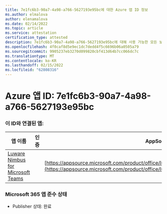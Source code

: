 ```yaml
---
title: 7e1fc6b3-90a7-4a98-a766-5627193e95bc에 대한 Azure 앱 ID 정보
ms.author: elmalova
author: elenamalova
ms.date: 02/14/2022
ms.topic: article
ms.service: attestation
certification_type: attested
description: 7e1fc6b3-90a7-4a98-a766-5627193e95bc에 대해 사용 가능한 모든 보안 및 규정 준수 정보입니다.
ms.openlocfilehash: 4f0caf8d5e9ec1dc7dedd4f5c6696b06a0505a79
ms.sourcegitcommit: 9905237eb3270d099820cbf413d64b7cc066dc7c
ms.translationtype: MT
ms.contentlocale: ko-KR
ms.lasthandoff: 02/15/2022
ms.locfileid: "62808316"
---
```

# <a name="azure-app-id-7e1fc6b3-90a7-4a98-a766-5627193e95bc"></a>Azure 앱 ID: 7e1fc6b3-90a7-4a98-a766-5627193e95bc


### <a name="apps-associated-with-this-id"></a>이 ID와 연결된 앱:
| **앱 이름** | **인증** | **AppSource의 보기** |
|--------------|---------------|-----------------------|
| [Luware Nimbus for Microsoft Teams](https://docs.microsoft.com/microsoft-365-app-certification/forward/luwareagzurich.advanced_routing_azure_marketplace) |  | [https://appsource.microsoft.com/product/office/luwareagzurich.advanced_routing_azure_marketplace](https://appsource.microsoft.com/product/office/luwareagzurich.advanced_routing_azure_marketplace) |

### <a name="microsoft-365-app-compliance-status"></a>Microsoft 365 앱 준수 상태
- Publisher 상태: 완료
